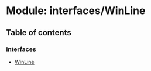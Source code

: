 # Module: interfaces/WinLine

## Table of contents

### Interfaces

- [WinLine](../wiki/interfaces.WinLine.WinLine)
